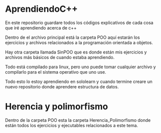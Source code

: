 # AprendiendoC++
En este repositorio guardare todos los códigos explicativos de cada cosa que iré aprendiendo acerca de c++

Dentro de el archivo principal está la carpeta POO aquí estarán los ejercicios y archivos relacionados a la programación orientada a objetos. 

Hay otra carpeta llamada SinPOO que es donde están mis ejercicios y archivos más básicos de cuando estaba aprendiendo.

Todo está compilado para linux, pero uno puede tomar cualquier archivo y compilarlo para el sistema operativo que uno use.

Todo esto lo estoy aprendiendo en sololearn y cuando termine creare un nuevo repositorio donde aprendere estructura de datos.

# Herencia y polimorfismo

Dentro de la carpeta POO esta la carpeta Herencia_Polimorfismo donde están todos los ejercicios y ejecutables relacionados a este tema.